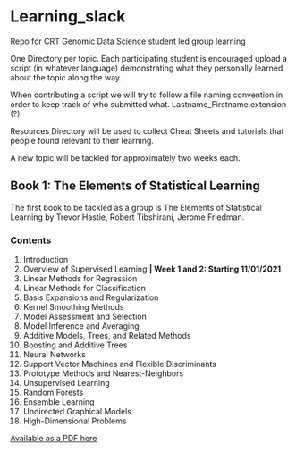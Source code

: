 # Learning_slack

Repo for CRT Genomic Data Science student led group learning

One Directory per topic. Each participating student is encouraged upload a script (in whatever language) demonstrating what they personally learned about the topic along the way.

When contributing a script we will try to follow a file naming convention in order to keep track of who submitted what. Lastname_Firstname.extension (?)

Resources Directory will be used to collect Cheat Sheets and tutorials that people found relevant to their learning.

A new topic will be tackled for approximately two weeks each. 

## Book 1: The Elements of Statistical Learning
The first book to be tackled as a group is The Elements of Statistical Learning by Trevor Hastie, Robert Tibshirani, Jerome Friedman. 

### Contents
1. Introduction
2. Overview of Supervised Learning **| Week 1 and 2: Starting 11/01/2021**
3. Linear Methods for Regression 
4. Linear Methods for Classification
5. Basis Expansions and Regularization
6. Kernel Smoothing Methods
7. Model Assessment and Selection 
8. Model Inference and Averaging
9. Additive Models, Trees, and Related Methods
10. Boosting and Additive Trees 
11. Neural Networks 
12. Support Vector Machines and Flexible Discriminants
13. Prototype Methods and Nearest-Neighbors
14. Unsupervised Learning 
15. Random Forests 
16. Ensemble Learning 
17. Undirected Graphical Models 
18. High-Dimensional Problems

[Available as a PDF here](https://web.stanford.edu/~hastie/Papers/ESLII.pdf)


